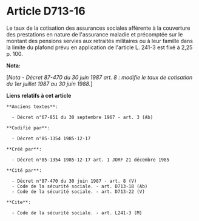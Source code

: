# Article D713-16

Le taux de la cotisation des assurances sociales afférente à la couverture des prestations en nature de l'assurance maladie
et précomptée sur le montant des pensions servies aux retraités militaires ou à leur famille dans la limite du plafond prévu
en application de l'article L. 241-3 est fixé à 2,25 p. 100.

**Nota:**

[*Nota - Décret 87-470 du 30 juin 1987 art. 8 : modifie le taux de cotisation du 1er juillet 1987 au 30 juin 1988.*]

**Liens relatifs à cet article**

	**Anciens textes**:

	  - Décret n°67-851 du 30 septembre 1967 - art. 3 (Ab)

	**Codifié par**:

	  - Décret n°85-1354 1985-12-17

	**Créé par**:

	  - Décret n°85-1354 1985-12-17 art. 1 JORF 21 décembre 1985

	**Cité par**:

	  - Décret n°87-470 du 30 juin 1987 - art. 8 (V)
	  - Code de la sécurité sociale. - art. D713-18 (Ab)
	  - Code de la sécurité sociale. - art. D713-22 (V)

	**Cite**:

	  - Code de la sécurité sociale. - art. L241-3 (M)
